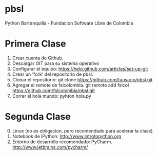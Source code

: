 pbsl
====

Python Barranquilla - Fundacion Software Libre de Colombia

Primera Clase
=============

1. Crear cuenta de Github.
2. Descargar GIT para su sistema operativo
3. Configurar el equipo: https://help.github.com/articles/set-up-git
4. Crear un 'fork' del repositorio de pbsl.
5. Clonar el repositorio:
    git clone https://github.com/tuusario/pbsl.git
6. Agregar el remote de fslcolombia.
    git remote add fslcol https://github.com/fslcolombia/pbsl.git
7. Correr el hola mundo:
    pyhton hola.py

Segunda Clase
=============

0. Linux (no es obligacion, pero recomendado para acelerar la clase)
1. Notebook de iPython:
   http://www.introtopython.org
2. Entorno de desarrollo recomendado: PyCharm.
   http://www.jetbrains.com/pycharm/
